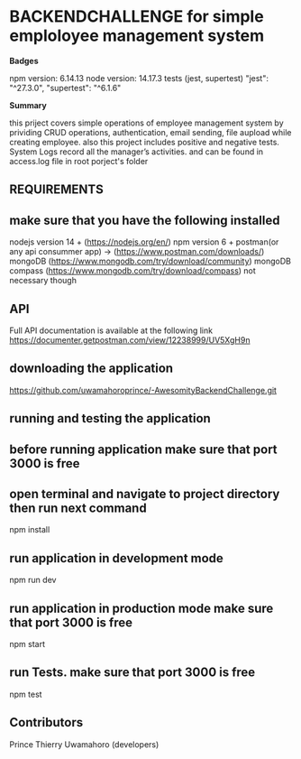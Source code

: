 # BACKENDCHALLENGE for simple emploloyee management system

**Badges**

npm version: 6.14.13
node version: 14.17.3
tests (jest, supertest)
"jest": "^27.3.0",
"supertest": "^6.1.6"

**Summary**

this priject covers simple operations of employee management system
by prividing CRUD operations, authentication, email sending, file aupload while creating employee.
also this project includes positive and negative tests.
System Logs record all the manager’s activities. and can be found in access.log file in root porject's folder

## REQUIREMENTS

## make sure that you have the following installed

nodejs version 14 + (https://nodejs.org/en/)
npm version 6 +
postman(or any api consummer app) -> (https://www.postman.com/downloads/)
mongoDB (https://www.mongodb.com/try/download/community)
mongoDB compass (https://www.mongodb.com/try/download/compass) not necessary though

## API

Full API documentation is available at the following link
https://documenter.getpostman.com/view/12238999/UV5XgH9n

## downloading the application

https://github.com/uwamahoroprince/-AwesomityBackendChallenge.git

## running and testing the application

## before running application make sure that port 3000 is free

## open terminal and navigate to project directory then run next command

npm install

## run application in development mode

npm run dev

## run application in production mode make sure that port 3000 is free

npm start

## run Tests. make sure that port 3000 is free

npm test

## Contributors

Prince Thierry Uwamahoro (developers)
